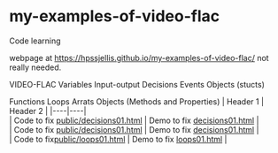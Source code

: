 # my-examples-of-video-flac
Code learning


webpage at https://hpssjellis.github.io/my-examples-of-video-flac/ not really needed.


VIDEO-FLAC 
Variables
Input-output
Decisions
Events
Objects (stucts)

Functions
Loops
Arrats
Objects (Methods and Properties)
| Header 1 | Header 2 | 
|----|----|  
| Code to fix [public/decisions01.html](public/decisions01.html)  | Demo to fix [decisions01.html](https://hpssjellis.github.io/my-examples-of-video-flac/public/decisions01.html)  |  
| Code to fix [public/decisions01.html](public/decisions01.html)  | Demo to fix [decisions01.html](https://hpssjellis.github.io/my-examples-of-video-flac/public/decisions01.html)  |  
| Code to fix[public/loops01.html](public/loops01.html)           | Demo to fix [loops01.html](https://hpssjellis.github.io/my-examples-of-video-flac/public/loops01.html)  |  
